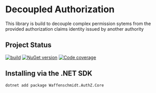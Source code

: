 # Decoupled Authorization
This library is build to decouple complex permission sytems from the provided authorization claims identity issued by another authority 


## Project Status
[![build](https://github.com/f-waffenschmidt/Authorization/actions/workflows/dotnet.yml/badge.svg?branch=main)](https://github.com/f-waffenschmidt/Authorization/actions/workflows/dotnet.yml)
[![NuGet version](https://badge.fury.io/nu/Waffenschmidt.AuthZ.Core.svg)](https://badge.fury.io/nu/Waffenschmidt.AuthZ.Core)
[![Code coverage](https://codecov.io/gh/f-waffenschmidt/Authorization/branch/main/graph/badge.svg)](https://app.codecov.io/gh/f-waffenschmidt/Authorization)

## Installing via the .NET SDK

```sh
dotnet add package Waffenschmidt.AuthZ.Core
```
